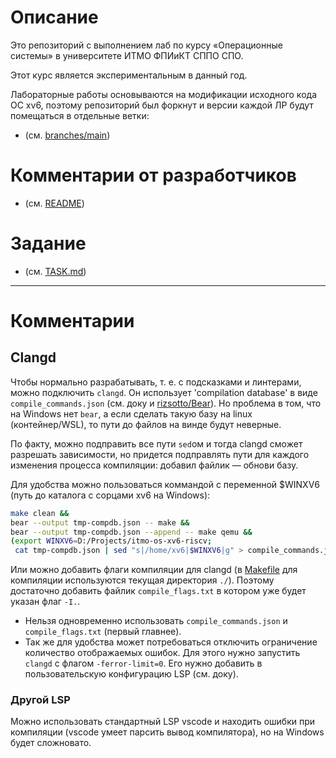 # Описание

Это репозиторий с выполнением лаб по курсу «Операционные системы» в
университете ИТМО ФПИиКТ СППО СПО.

Этот курс является экспериментальным в данный год.

Лабораторные работы основываются на модификации исходного кода ОС xv6, поэтому
репозиторий был форкнут и версии каждой ЛР будут помещаться в отдельные ветки:

- (см. [branches/main](https://github.com/e1turin/itmo-os-xv6-riscv))



# Комментарии от разработчиков

- (см. [README](./README))


# Задание

- (см. [TASK.md](./TASK.md))

- - -
# Комментарии

## Clangd

Чтобы нормально разрабатывать, т. е. с подсказками и линтерами, можно
подключить `clangd`. Он использует 'compilation database' в виде
`compile_commands.json` (см. доку и
[rizsotto/Bear](https://github.com/rizsotto/Bear)). Но проблема в том, что на
Windows нет `bear`, а если сделать такую базу на linux (контейнер/WSL), то пути
до файлов на винде будут неверные. 

По факту, можно подправить все пути `sed`ом и тогда clangd сможет разрешать
зависимости, но придется подправлять пути для каждого изменения процесса
компиляции: добавил файлик — обнови базу. 

Для удобства можно пользоваться коммандой с переменной $WINXV6 (путь до каталога с сорцами
xv6 на Windows): 

```bash 
make clean && 
bear --output tmp-compdb.json -- make &&
bear --output tmp-compdb.json --append -- make qemu && 
(export WINXV6=D:/Projects/itmo-os-xv6-riscv; 
 cat tmp-compdb.json | sed "s|/home/xv6|$WINXV6|g" > compile_commands.json) 
```

Или можно добавить флаги компиляции для clangd (в [Makefile](./Makefile) для
компиляции используются текущая директория `./`). Поэтому достаточно добавить
файлик `compile_flags.txt` в котором уже будет указан флаг `-I.`.

- Нельзя одновременно использовать `compile_commands.json` и `compile_flags.txt` (первый главнее).
- Так же для удобства может потребоваться отключить ограничение количество
  отображаемых ошибок. Для этого нужно запустить `clangd` с флагом
  `-ferror-limit=0`. Его нужно добавить в пользовательскую конфигурацию LSP (см. доку).

### Другой LSP

Можно использовать стандартный LSP vscode и находить ошибки при компиляции
(vscode умеет парсить вывод компилятора), но на Windows будет сложновато.
